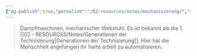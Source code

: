 ```yaml
---
{"dg-publish":true,"permalink":"/02-resources/notes/mechanisierung/","tags":["geschichte","menschheit"],"noteIcon":"","updated":"2025-09-05T10:12:30.687+02:00"}
---
```


> Dampfmaschinen, mechanischer Webstuhl. Es ist bekannt als die 1. [[02 - RESOURCES/Notes/Generationen der Technisierung\|Generationen der Technisierung]]. Hier hat die Menschheit angefangen ihr harte arbeit zu automatisieren.
> 



